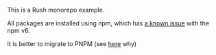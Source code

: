 This is a Rush monorepo example.

All packages are installed using npm, which has [a known issue](https://github.com/microsoft/rushstack/issues/886) with the npm v6.

It is better to migrate to PNPM (see [here](https://rushjs.io/pages/maintainer/package_managers/) why)

